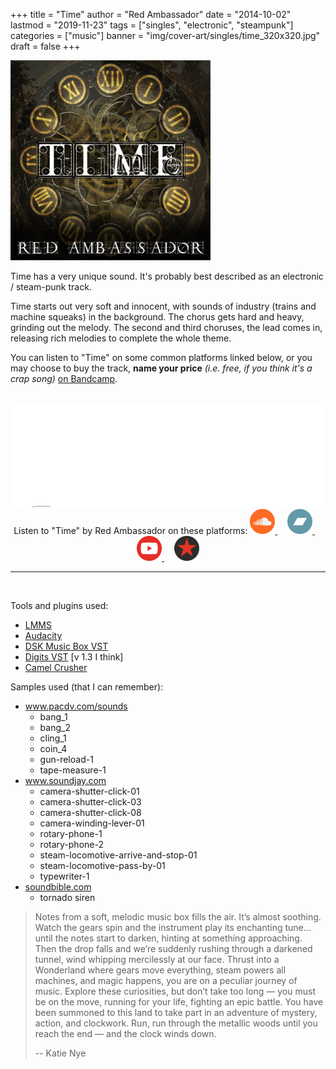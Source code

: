 +++
title = "Time"
author = "Red Ambassador"
date = "2014-10-02"
lastmod = "2019-11-23"
tags = ["singles", "electronic", "steampunk"]
categories = ["music"]
banner = "img/cover-art/singles/time_320x320.jpg"
draft = false
+++

<img src=/img/cover-art/singles/time_320x320.jpg class="thumb" alt="Time by Red Ambassador cover art">

Time has a very unique sound. It's probably best described as an electronic /
steam-punk track.

Time starts out very soft and innocent, with sounds of industry (trains and
machine squeaks) in the background. The chorus gets hard and heavy, grinding
out the melody. The second and third choruses, the lead comes in, releasing
rich melodies to complete the whole theme.

You can listen to "Time" on some common platforms linked below, or you may
choose to buy the track, **name your price** *(i.e. free, if you think it's a
crap song)* [on Bandcamp](//redambassador.bandcamp.com/track/time).

<br>

<iframe width="100%" height="166" scrolling="no" frameborder="no" allow="autoplay" src="//w.soundcloud.com/player/?url=https%3A//api.soundcloud.com/tracks/170417960&color=%23d00000&auto_play=false&hide_related=false&show_comments=true&show_user=true&show_reposts=false&show_teaser=true"></iframe>


<br>
<center>
Listen to "Time" by Red Ambassador on these platforms:

<a target="_blank" href="//soundcloud.com/red-ambassador/time" title="Soundcloud">
    <img height=40px src="/img/thirdparty/soundcloud.svg">
</a>
&nbsp;
&nbsp;
<a target="_blank" href="//redambassador.bandcamp.com/track/time" title="Bandcamp">
    <img height=40px src="/img/thirdparty/bandcamp.svg">
</a>
&nbsp;
&nbsp;
<a target="_blank" href="//www.youtube.com/watch?v=RSRnktucY5c" title="YouTube">
    <img height=40px src="/img/thirdparty/yt_rc.svg">
</a>
&nbsp;
&nbsp;
<a target="_blank" href="//www.reverbnation.com/redambassador/song/21940713-time" title="ReverbNation">
    <img height=40px src="/img/thirdparty/reverbnation_logo_min.svg">
</a>
</center>

-------------------------------------------------------------------------------



<!--If you want more specific links to the samples or tools that I used, you’re not
going to get them, for a couple reasons. One is that I don’t want my website to
end up with a ton of dead links if samples start dropping off of these websites.
Another reason is that it took me a long time to find all these samples and I
believe hard work is what makes music better. You really have to put effort
into music and I want to avoid having someone come along and try to just re-make
something that I spent a lot of time to build. None the less, here are some
pointers to things I used to create this song. Please don’t abuse this list.-->

<br>

Tools and plugins used:

* <a target="_blank" href="//lmms.io">LMMS </a>
* <a target="_blank" href="//audacityteam.org">Audacity</a>
* <a target="_blank" href="//www.dskmusic.com/dsk-music-box">DSK Music Box VST</a>
* <a target="_blank" href="//www.extentofthejam.com">Digits VST</a> [v 1.3 I think]
* <a target="_blank" href="//www.audiopluginsforfree.com/camelcrusher">Camel Crusher</a>

Samples used (that I can remember):

* <a target="_blank" href="//www.pacdv.com/sounds">www.pacdv.com/sounds</a>
  * bang_1
  * bang_2
  * cling_1
  * coin_4
  * gun-reload-1
  * tape-measure-1
* <a target="_blank" href="//www.soundjay.com">www.soundjay.com</a>
  * camera-shutter-click-01
  * camera-shutter-click-03
  * camera-shutter-click-08
  * camera-winding-lever-01
  * rotary-phone-1
  * rotary-phone-2
  * steam-locomotive-arrive-and-stop-01
  * steam-locomotive-pass-by-01
  * typewriter-1
* <a target="_blank" href="//soundbible.com">soundbible.com</a>
  * tornado siren

> Notes from a soft, melodic music box fills the air. It’s almost soothing.
> Watch the gears spin and the instrument play its enchanting tune…until the
> notes start to darken, hinting at something approaching. Then the drop falls
> and we’re suddenly rushing through a darkened tunnel, wind whipping
> mercilessly at our face. Thrust into a Wonderland where gears move
> everything, steam powers all machines, and magic happens, you are on a
> peculiar journey of music. Explore these curiosities, but don’t take too
> long — you must be on the move, running for your life, fighting an epic
> battle. You have been summoned to this land to take part in an adventure of
> mystery, action, and clockwork. Run, run through the metallic woods until
> you reach the end — and the clock winds down.
>
> -- Katie Nye
